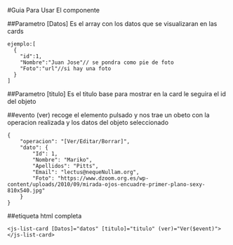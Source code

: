 #Guia Para Usar El componente

##Parametro [Datos]
Es el array con los datos que se visualizaran en las cards
```
ejemplo:[
  {
    "id":1,
    "Nombre":"Juan Jose"// se pondra como pie de foto
    "Foto":"url"//si hay una foto
  }
]
```
##Parametro [titulo]
Es el titulo base para mostrar en la card le seguira el id del objeto

##evento (ver) 
recoge el elemento pulsado y nos trae un obeto con la operacion realizada y los datos del objeto seleccionado
```
{
    "operacion": "[Ver/Editar/Borrar]",
    "dato": {
        "Id": 1,
        "Nombre": "Mariko",
        "Apellidos": "Pitts",
        "Email": "lectus@nequeNullam.org",
        "Foto": "https://www.dzoom.org.es/wp-content/uploads/2010/09/mirada-ojos-encuadre-primer-plano-sexy-810x540.jpg"
    }
}
```

##etiqueta html completa
```
<js-list-card [Datos]="datos" [titulo]="titulo" (ver)="Ver($event)"></js-list-card>
```

